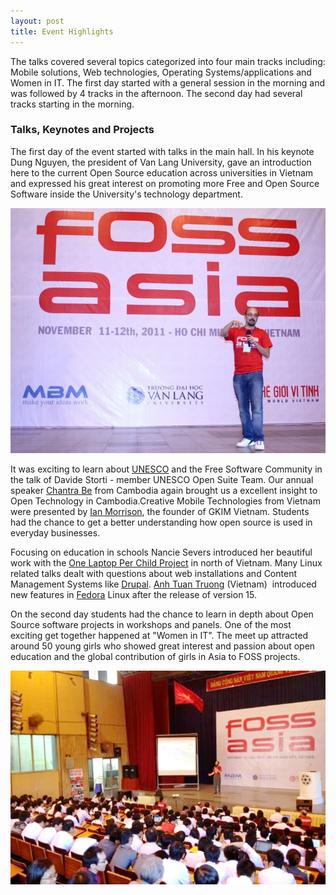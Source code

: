 ```yaml
---  
layout: post  
title: Event Highlights
---  
```

The  talks covered several topics categorized into four main tracks   including: Mobile solutions, Web technologies, Operating   Systems/applications and Women in IT. The first day started with a  general  session in the morning and was followed by 4 tracks in the  afternoon. The second day had several tracks starting in the morning.

### Talks, Keynotes and Projects

The  first day of the event started with talks in the main hall. In his  keynote Dung Nguyen, the president of Van Lang University, gave an  introduction here to the current Open Source education across  universities in Vietnam and expressed his great interest on promoting  more Free and Open Source Software inside the University's technology  department.

![Davide Storti UNESCO at FOSSASIA](/img/blog/Highlight1.jpg)

It was exciting to learn about [UNESCO](http://www.unesco.org/new/en/communication-and-information/) and the Free Software Community in the talk of Davide Storti - member UNESCO Open Suite Team. Our annual speaker [Chantra Be](https://twitter.com/chantra) from Cambodia again brought us a excellent insight to Open Technology  in Cambodia.Creative Mobile Technologies from Vietnam were presented by [Ian Morrison](http://gkxim.vn/about-us/),  the founder of GKIM Vietnam. Students had the chance to get a better  understanding how open source is used in everyday businesses.

Focusing on education in schools Nancie Severs introduced her beautiful work with the [One Laptop Per Child Project](http://olpc.vn) in north of Vietnam. Many Linux related talks dealt with questions about web installations and Content Management Systems like [Drupal](http://drupal.org). [Anh Tuan Truong](http://blog.iwayvietnam.com/tuanta/) (Vietnam)&nbsp; introduced new features in [Fedora](http://fedoraproject.org) Linux after the release of version 15.

On  the second day students had the chance to learn in depth about Open  Source software projects in workshops and panels. One of the most  exciting get together happened at "Women in IT". The meet up attracted  around 50 young girls who showed great interest and passion about open  education and the global contribution of girls in Asia to FOSS projects.

![FOSSASIA Open Source Event in Asia](/img/blog/Highlight2.jpg)